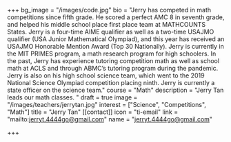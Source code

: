 +++
bg_image = "/images/code.jpg"
bio = "Jerry has competed in math competitions since fifth grade. He scored a perfect AMC 8 in seventh grade, and helped his middle school place first place team at MATHCOUNTS States. Jerry is a four-time AIME qualifier as well as a two-time USAJMO qualifier (USA Junior Mathematical Olympiad), and this year has received an USAJMO Honorable Mention Award (Top 30 Nationally). Jerry is currently in the MIT PRIMES program, a math research program for high schoolers. In the past, Jerry has experience tutoring competition math as well as school math at ACLS and through ABMC’s tutoring program during the pandemic. Jerry is also on his high school science team, which went to the 2019 National Science Olympiad competition placing ninth. Jerry is currently a state officer on the science team."
course = "Math"
description = "Jerry Tan leads our math classes. "
draft = true
image = "/images/teachers/jerrytan.jpg"
interest = ["Science", "Competitions", "Math"]
title = "Jerry Tan"
[[contact]]
icon = "ti-email"
link = "mailto:jerryt.4444go@gmail.com"
name = "jerryt.4444go@gmail.com"

+++
